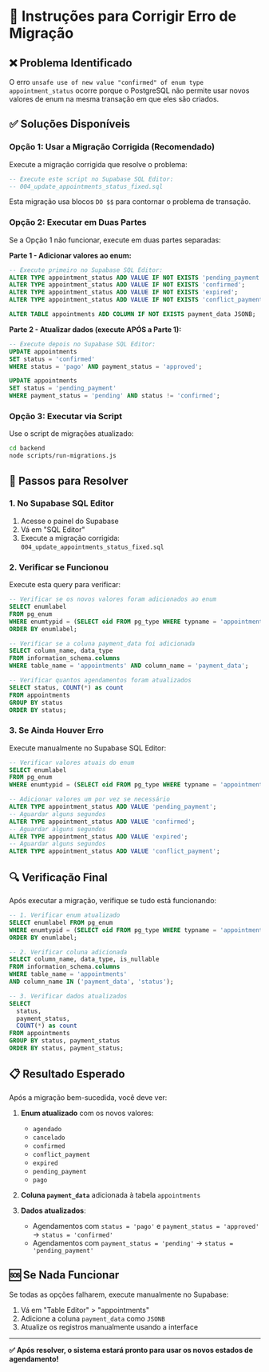 # 🔧 Instruções para Corrigir Erro de Migração

## ❌ Problema Identificado

O erro `unsafe use of new value "confirmed" of enum type appointment_status` ocorre porque o PostgreSQL não permite usar novos valores de enum na mesma transação em que eles são criados.

## ✅ Soluções Disponíveis

### Opção 1: Usar a Migração Corrigida (Recomendado)

Execute a migração corrigida que resolve o problema:

```sql
-- Execute este script no Supabase SQL Editor:
-- 004_update_appointments_status_fixed.sql
```

Esta migração usa blocos `DO $$` para contornar o problema de transação.

### Opção 2: Executar em Duas Partes

Se a Opção 1 não funcionar, execute em duas partes separadas:

**Parte 1 - Adicionar valores ao enum:**
```sql
-- Execute primeiro no Supabase SQL Editor:
ALTER TYPE appointment_status ADD VALUE IF NOT EXISTS 'pending_payment';
ALTER TYPE appointment_status ADD VALUE IF NOT EXISTS 'confirmed';
ALTER TYPE appointment_status ADD VALUE IF NOT EXISTS 'expired';
ALTER TYPE appointment_status ADD VALUE IF NOT EXISTS 'conflict_payment';

ALTER TABLE appointments ADD COLUMN IF NOT EXISTS payment_data JSONB;
```

**Parte 2 - Atualizar dados (execute APÓS a Parte 1):**
```sql
-- Execute depois no Supabase SQL Editor:
UPDATE appointments 
SET status = 'confirmed' 
WHERE status = 'pago' AND payment_status = 'approved';

UPDATE appointments 
SET status = 'pending_payment' 
WHERE payment_status = 'pending' AND status != 'confirmed';
```

### Opção 3: Executar via Script

Use o script de migrações atualizado:

```bash
cd backend
node scripts/run-migrations.js
```

## 🚀 Passos para Resolver

### 1. No Supabase SQL Editor

1. Acesse o painel do Supabase
2. Vá em "SQL Editor"
3. Execute a migração corrigida: `004_update_appointments_status_fixed.sql`

### 2. Verificar se Funcionou

Execute esta query para verificar:

```sql
-- Verificar se os novos valores foram adicionados ao enum
SELECT enumlabel 
FROM pg_enum 
WHERE enumtypid = (SELECT oid FROM pg_type WHERE typname = 'appointment_status')
ORDER BY enumlabel;

-- Verificar se a coluna payment_data foi adicionada
SELECT column_name, data_type 
FROM information_schema.columns 
WHERE table_name = 'appointments' AND column_name = 'payment_data';

-- Verificar quantos agendamentos foram atualizados
SELECT status, COUNT(*) as count
FROM appointments 
GROUP BY status
ORDER BY status;
```

### 3. Se Ainda Houver Erro

Execute manualmente no Supabase SQL Editor:

```sql
-- Verificar valores atuais do enum
SELECT enumlabel 
FROM pg_enum 
WHERE enumtypid = (SELECT oid FROM pg_type WHERE typname = 'appointment_status');

-- Adicionar valores um por vez se necessário
ALTER TYPE appointment_status ADD VALUE 'pending_payment';
-- Aguardar alguns segundos
ALTER TYPE appointment_status ADD VALUE 'confirmed';
-- Aguardar alguns segundos
ALTER TYPE appointment_status ADD VALUE 'expired';
-- Aguardar alguns segundos
ALTER TYPE appointment_status ADD VALUE 'conflict_payment';
```

## 🔍 Verificação Final

Após executar a migração, verifique se tudo está funcionando:

```sql
-- 1. Verificar enum atualizado
SELECT enumlabel FROM pg_enum 
WHERE enumtypid = (SELECT oid FROM pg_type WHERE typname = 'appointment_status')
ORDER BY enumlabel;

-- 2. Verificar coluna adicionada
SELECT column_name, data_type, is_nullable 
FROM information_schema.columns 
WHERE table_name = 'appointments' 
AND column_name IN ('payment_data', 'status');

-- 3. Verificar dados atualizados
SELECT 
  status,
  payment_status,
  COUNT(*) as count
FROM appointments 
GROUP BY status, payment_status
ORDER BY status, payment_status;
```

## 📋 Resultado Esperado

Após a migração bem-sucedida, você deve ver:

1. **Enum atualizado** com os novos valores:
   - `agendado`
   - `cancelado`
   - `confirmed`
   - `conflict_payment`
   - `expired`
   - `pending_payment`
   - `pago`

2. **Coluna `payment_data`** adicionada à tabela `appointments`

3. **Dados atualizados**:
   - Agendamentos com `status = 'pago'` e `payment_status = 'approved'` → `status = 'confirmed'`
   - Agendamentos com `payment_status = 'pending'` → `status = 'pending_payment'`

## 🆘 Se Nada Funcionar

Se todas as opções falharem, execute manualmente no Supabase:

1. Vá em "Table Editor" > "appointments"
2. Adicione a coluna `payment_data` como `JSONB`
3. Atualize os registros manualmente usando a interface

---

**✅ Após resolver, o sistema estará pronto para usar os novos estados de agendamento!**
